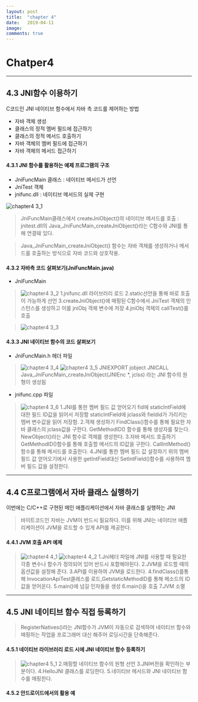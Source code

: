 ```yaml
---
layout: post
title:  "chapter 4"
date:   2019-04-11
image:
comments: true
---
```

Chatper4
=======================================
***
## 4.3 JNI함수 이용하기 
C코드인 JNI 네이티브 함수에서 자바 측 코드를 제어하는 방법

- 자바 객체 생성
- 클래스의 정적 멤버 필드에 접근하기
- 클래스의 정적 메서드 호출하기
- 자바 객체의 멤버 필드에 접근하기
- 자바 객체의 메서드 접근하기
 
#### 4.3.1 JNI 함수를 활용하는 예제 프로그램의 구조

- JniFuncMain 클래스 : 네이티브 메서드가 선언
- JniTest 객체
- jnifunc.dll : 네이티브 메서드의 실제 구현

![chapter4 3_1](https://user-images.githubusercontent.com/38609712/55951739-ea749400-5c92-11e9-8e48-0235b9fff933.jpg)

>JniFuncMain클래스에서 createJniObject()의 네이티브 메서드를 호출 : jnitest.dll의 Java_JniFuncMain_createJniObject()라는 C함수와 JNI를 통해 연결돼 있다.

>Java_JniFuncMain_createJniObject() 함수는 자바 객체를 생성하거나 메서드를 호출하는 방식으로 자바 코드와 상호작용.

#### 4.3.2 자바측 코드 살펴보기(JniFuncMain.java)
- JniFuncMain 
>![chapter4 3_2](https://user-images.githubusercontent.com/38609712/55952173-e85f0500-5c93-11e9-8a37-01777837d5a6.jpg)
>1.jnifunc.dll 라이브러리 로드
>2.static선언을 통해 바로 호출이 가능하게 선언
>3.createJniObject()에 매핑된 C함수에서 JniTest 객체의 인스턴스를 생성하고 이를 jniObj 객체 변수에 저장
>4.jniObj 객체의 callTest()를 호출

>![chapter4 3_3](https://user-images.githubusercontent.com/38609712/55952969-d8e0bb80-5c95-11e9-9668-f223d68b0845.jpg)

#### 4.3.3 JNI 네이티브 함수의 코드 살펴보기
- JniFuncMain.h 헤더 파일
>![chapter4 3_4](https://user-images.githubusercontent.com/38609712/55953244-8fdd3700-5c96-11e9-8c1a-739cb73aee41.jpg)
![chapter4 3_5](https://user-images.githubusercontent.com/38609712/55953245-8fdd3700-5c96-11e9-8b3e-60a003264fbf.jpg)
JNIEXPORT jobject JNICALL Java_JniFuncMain_createJniObject(JNIEnc *, jclss) 라는 JNI 함수의 원형이 생성됨

- jnifunc.cpp 파일
>![chapter4 3_6](https://user-images.githubusercontent.com/38609712/55953509-43462b80-5c97-11e9-8f7c-23b0cc6f6038.jpg)
>1.JNI를 통한 멤버 필드 값 얻어오기
fid에 staticIntField에 대한 필드 ID값을 읽어서 저장함
staticIntField에 jclass와 fieldid가 가리키는 멤버 변수값을 읽어 저장함.
>2.객체 생성하기
FindClass()함수를 통해 필요한 자바 클래스의 jclass값을 구한다.
GetMethodID() 함수를 통해 생성자를 찾는다.
NewObject()라는 JNI 함수로 객체를 생성한다.
>3.자바 메서드 호출하기
GetMethodID()함수를 통해 호출할 메서드의 ID값을 구한다.
CallIntMethod()함수를 통해 메서드를 호출한다.
>4.JNI를 통한 멤버 필드 값 설정하기
위의 멤버 필드 값 얻어오기에서 사용한 getIntField대신 SetIntField()함수를 사용하여 멤버 필드 값을 설정한다.
***

## 4.4 C프로그램에서 자바 클래스 실행하기

이번에는 C/C++로 구현된 메인 애플리케이션에서 자바 클래스를 실행하는 JNI
> 바이트코드인 자바는 JVM이 반드시 필요하다. 이를 위해 JNI는 네이티브 애플리케이션이 JVM을 로드할 수 있게 API를 제공한다.

#### 4.4.1 JVM 호출 API 예제
>![chapter4 4_1](https://user-images.githubusercontent.com/38609712/56014861-e9df0a80-5d31-11e9-9952-399d396c4358.jpg)
![chapter4 4_2](https://user-images.githubusercontent.com/38609712/56014962-5823cd00-5d32-11e9-9d28-3b4f11adad61.jpg)
1.Jni헤더 파일에 JNI를 사용할 때 필요한 각종 변수나 함수가 정의되어 있어 반드시 포함해야된다.
>2.JVM을 로드할 때의 옵션값을 설정해 준다.
>3.API를 이용하여 JVM을 로드한다.
>4.findClass()를통해 InvocationApiTest클래스를 로드,GetstaticMethodID를 통해 메소드의 ID값을 얻어온다.
>5.main()에 넘길 인자들을 생성
>6.main()을 호출
>7.JVM 소멸
***
## 4.5 JNI 네이티브 함수 직접 등록하기
>RegisterNatives()라는 JNI함수가 JVM이 자동으로 검색하여 네이티브 함수와 매핑하는 작업을 프로그래머 대신 해주어 로딩시간을 단축해준다.

#### 4.5.1 네이티브 라이브러리 로드 시에 JNI 네이티브 함수 등록하기
>![chapter4 5_1](https://user-images.githubusercontent.com/38609712/56016209-768bc780-5d36-11e9-947e-770b94dea2bf.jpg)
>2.매핑할 네이티브 함수의 원형 선언
>3.JNI버젼을 확인하는 부분이다.
>4.HelloJNI 클래스를 로딩한다.
>5.네이티브 메서드와 JNI 네이티브 함수를 매핑한다.

#### 4.5.2 안드로이드에서의 활용 예
>


